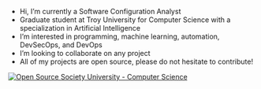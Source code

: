 - Hi, I’m currently a Software Configuration Analyst
- Graduate student at Troy University for Computer Science with a specialization in Artificial Intelligence
- I’m interested in programming, machine learning, automation, DevSecOps, and DevOps
- I’m looking to collaborate on any project
- All of my projects are open source, please do not hesitate to contribute!

[![Open Source Society University - Computer Science](https://img.shields.io/badge/OSSU-computer--science-blue.svg)](https://github.com/ossu/computer-science)

<!---
bollins7/bollins7 is a ✨ special ✨ repository because its `README.md` (this file) appears on your GitHub profile.
You can click the Preview link to take a look at your changes.
--->

